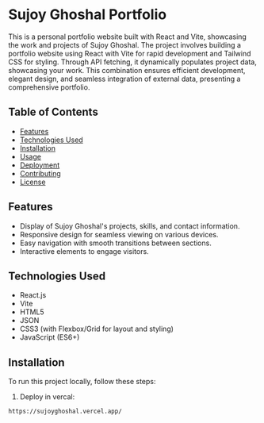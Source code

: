 # Sujoy Ghoshal Portfolio

This is a personal portfolio website built with React and Vite, showcasing the work and projects of Sujoy Ghoshal.
The project involves building a portfolio website using React with Vite for rapid development and Tailwind CSS for styling. Through API fetching, it dynamically populates project data, showcasing your work. This combination ensures efficient development, elegant design, and seamless integration of external data, presenting a comprehensive portfolio.

## Table of Contents

- [Features](#features)
- [Technologies Used](#technologies-used)
- [Installation](#installation)
- [Usage](#usage)
- [Deployment](#deployment)
- [Contributing](#contributing)
- [License](#license)

## Features

- Display of Sujoy Ghoshal's projects, skills, and contact information.
- Responsive design for seamless viewing on various devices.
- Easy navigation with smooth transitions between sections.
- Interactive elements to engage visitors.

## Technologies Used

- React.js
- Vite
- HTML5
- JSON
- CSS3 (with Flexbox/Grid for layout and styling)
- JavaScript (ES6+)

## Installation

To run this project locally, follow these steps:

1. Deploy in vercal:

```bash
https://sujoyghoshal.vercel.app/


